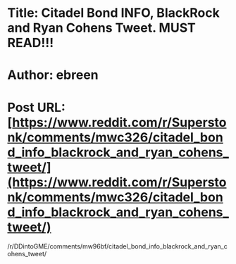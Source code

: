 # Title: Citadel Bond INFO, BlackRock and Ryan Cohens Tweet. MUST READ!!!
# Author: ebreen
# Post URL: [https://www.reddit.com/r/Superstonk/comments/mwc326/citadel_bond_info_blackrock_and_ryan_cohens_tweet/](https://www.reddit.com/r/Superstonk/comments/mwc326/citadel_bond_info_blackrock_and_ryan_cohens_tweet/)


/r/DDintoGME/comments/mw96bf/citadel_bond_info_blackrock_and_ryan_cohens_tweet/